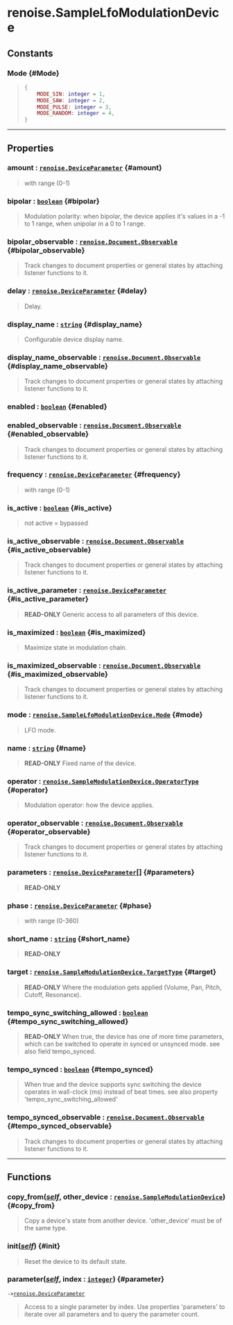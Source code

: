 # renoise.SampleLfoModulationDevice  

<!-- toc -->
  
## Constants
### Mode {#Mode}
> ```lua
> {
>     MODE_SIN: integer = 1,
>     MODE_SAW: integer = 2,
>     MODE_PULSE: integer = 3,
>     MODE_RANDOM: integer = 4,
> }
> ```
  

---  
## Properties
### amount : [`renoise.DeviceParameter`](../../API/renoise/renoise.DeviceParameter.md) {#amount}
> with range (0-1)

### bipolar : [`boolean`](../../API/builtins/boolean.md) {#bipolar}
> Modulation polarity:
> when bipolar, the device applies it's values in a -1 to 1 range,
> when unipolar in a 0 to 1 range.

### bipolar_observable : [`renoise.Document.Observable`](../../API/renoise/renoise.Document.Observable.md) {#bipolar_observable}
> Track changes to document properties or general states by attaching listener
> functions to it.

### delay : [`renoise.DeviceParameter`](../../API/renoise/renoise.DeviceParameter.md) {#delay}
> Delay.

### display_name : [`string`](../../API/builtins/string.md) {#display_name}
> Configurable device display name.

### display_name_observable : [`renoise.Document.Observable`](../../API/renoise/renoise.Document.Observable.md) {#display_name_observable}
> Track changes to document properties or general states by attaching listener
> functions to it.

### enabled : [`boolean`](../../API/builtins/boolean.md) {#enabled}
### enabled_observable : [`renoise.Document.Observable`](../../API/renoise/renoise.Document.Observable.md) {#enabled_observable}
> Track changes to document properties or general states by attaching listener
> functions to it.

### frequency : [`renoise.DeviceParameter`](../../API/renoise/renoise.DeviceParameter.md) {#frequency}
> with range (0-1)

### is_active : [`boolean`](../../API/builtins/boolean.md) {#is_active}
> not active = bypassed

### is_active_observable : [`renoise.Document.Observable`](../../API/renoise/renoise.Document.Observable.md) {#is_active_observable}
> Track changes to document properties or general states by attaching listener
> functions to it.

### is_active_parameter : [`renoise.DeviceParameter`](../../API/renoise/renoise.DeviceParameter.md) {#is_active_parameter}
> **READ-ONLY** Generic access to all parameters of this device.

### is_maximized : [`boolean`](../../API/builtins/boolean.md) {#is_maximized}
> Maximize state in modulation chain.

### is_maximized_observable : [`renoise.Document.Observable`](../../API/renoise/renoise.Document.Observable.md) {#is_maximized_observable}
> Track changes to document properties or general states by attaching listener
> functions to it.

### mode : [`renoise.SampleLfoModulationDevice.Mode`](renoise.SampleLfoModulationDevice.md#Mode) {#mode}
> LFO mode.

### name : [`string`](../../API/builtins/string.md) {#name}
> **READ-ONLY** Fixed name of the device.

### operator : [`renoise.SampleModulationDevice.OperatorType`](renoise.SampleModulationDevice.md#OperatorType) {#operator}
> Modulation operator: how the device applies.

### operator_observable : [`renoise.Document.Observable`](../../API/renoise/renoise.Document.Observable.md) {#operator_observable}
> Track changes to document properties or general states by attaching listener
> functions to it.

### parameters : [`renoise.DeviceParameter`](../../API/renoise/renoise.DeviceParameter.md)[] {#parameters}
> **READ-ONLY**

### phase : [`renoise.DeviceParameter`](../../API/renoise/renoise.DeviceParameter.md) {#phase}
> with range (0-360)

### short_name : [`string`](../../API/builtins/string.md) {#short_name}
> **READ-ONLY**

### target : [`renoise.SampleModulationDevice.TargetType`](renoise.SampleModulationDevice.md#TargetType) {#target}
> **READ-ONLY** Where the modulation gets applied (Volume,
> Pan, Pitch, Cutoff, Resonance).

### tempo_sync_switching_allowed : [`boolean`](../../API/builtins/boolean.md) {#tempo_sync_switching_allowed}
> **READ-ONLY** When true, the device has one of more time parameters,
> which can be switched to operate in synced or unsynced mode.
>  see also field tempo_synced.

### tempo_synced : [`boolean`](../../API/builtins/boolean.md) {#tempo_synced}
> When true and the device supports sync switching the device operates
> in wall-clock (ms) instead of beat times.
> see also property 'tempo_sync_switching_allowed'

### tempo_synced_observable : [`renoise.Document.Observable`](../../API/renoise/renoise.Document.Observable.md) {#tempo_synced_observable}
> Track changes to document properties or general states by attaching listener
> functions to it.

  

---  
## Functions
### copy_from([*self*](../../API/builtins/self.md), other_device : [`renoise.SampleModulationDevice`](../../API/renoise/renoise.SampleModulationDevice.md)) {#copy_from}
> Copy a device's state from another device. 'other_device' must be of the
> same type.
### init([*self*](../../API/builtins/self.md)) {#init}
> Reset the device to its default state.
### parameter([*self*](../../API/builtins/self.md), index : [`integer`](../../API/builtins/integer.md)) {#parameter}
`->`[`renoise.DeviceParameter`](../../API/renoise/renoise.DeviceParameter.md)  

> Access to a single parameter by index. Use properties 'parameters' to iterate
> over all parameters and to query the parameter count.  

